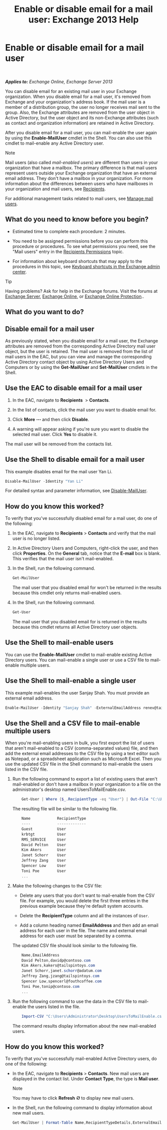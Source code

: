 ﻿---
title: 'Enable or disable email for a mail user: Exchange 2013 Help'
TOCTitle: Enable or disable email for a mail user
ms:assetid: 1e2571d4-ff84-4fda-bb1d-825e96e1bd26
ms:mtpsurl: https://technet.microsoft.com/en-us/library/Aa996598(v=EXCHG.150)
ms:contentKeyID: 50382995
ms.date: 12/09/2016
mtps_version: v=EXCHG.150
---

# Enable or disable email for a mail user

 

_**Applies to:** Exchange Online, Exchange Server 2013_


You can disable email for an existing mail user in your Exchange organization. When you disable email for a mail user, it's removed from Exchange and your organization's address book. If the mail user is a member of a distribution group, the user no longer receives mail sent to the group. Also, the Exchange attributes are removed from the user object in Active Directory, but the user object and its non-Exchange attributes (such as contact and organization information) are retained in Active Directory.

After you disable email for a mail user, you can mail-enable the user again by using the **Enable-MailUser** cmdlet in the Shell. You can also use this cmdlet to mail-enable any Active Directory user.


> [!NOTE]
> Mail users (also called <EM>mail-enabled users</EM>) are different than users in your organization that have a mailbox. The primary difference is that mail users represent users outside your Exchange organization that have an external email address. They don't have a mailbox in your organization. For more information about the differences between users who have mailboxes in your organization and mail users, see <A href="recipients-exchange-2013-help.md">Recipients</A>.



For additional management tasks related to mail users, see [Manage mail users](https://docs.microsoft.com/en-us/exchange/recipients-in-exchange-online/manage-mail-users).

## What do you need to know before you begin?

  - Estimated time to complete each procedure: 2 minutes.

  - You need to be assigned permissions before you can perform this procedure or procedures. To see what permissions you need, see the "Mail users" entry in the [Recipients Permissions](recipients-permissions-exchange-2013-help.md) topic.

  - For information about keyboard shortcuts that may apply to the procedures in this topic, see [Keyboard shortcuts in the Exchange admin center](keyboard-shortcuts-in-the-exchange-admin-center-2013-help.md).


> [!TIP]
> Having problems? Ask for help in the Exchange forums. Visit the forums at <A href="https://go.microsoft.com/fwlink/p/?linkid=60612">Exchange Server</A>, <A href="https://go.microsoft.com/fwlink/p/?linkid=267542">Exchange Online</A>, or <A href="https://go.microsoft.com/fwlink/p/?linkid=285351">Exchange Online Protection</A>..



## What do you want to do?

## Disable email for a mail user

As previously stated, when you disable email for a mail user, the Exchange attributes are removed from the corresponding Active Directory mail user object, but the user is retained. The mail user is removed from the list of mail users in the EAC, but you can view and manage the corresponding Active Directory contact object by using Active Directory Users and Computers or by using the **Get-MailUser** and **Set-MailUser** cmdlets in the Shell.

## Use the EAC to disable email for a mail user

1.  In the EAC, navigate to **Recipients**  \> **Contacts**.

2.  In the list of contacts, click the mail user you want to disable email for.

3.  Click **More** ![More Options Icon](images/JJ150550.5381819e-3b21-4873-8714-e9b956290b28(EXCHG.150).gif "More Options Icon") and then click **Disable**.

4.  A warning will appear asking if you're sure you want to disable the selected mail user. Click **Yes** to disable it.

The mail user will be removed from the contacts list.

## Use the Shell to disable email for a mail user

This example disables email for the mail user Yan Li.

```powershell
Disable-MailUser -Identity "Yan Li"
```

For detailed syntax and parameter information, see [Disable-MailUser](https://technet.microsoft.com/en-us/library/aa998578\(v=exchg.150\)).

## How do you know this worked?

To verify that you've successfully disabled email for a mail user, do one of the following:

1.  In the EAC, navigate to **Recipients** \> **Contacts** and verify that the mail user is no longer listed.

2.  In Active Directory Users and Computers, right-click the user, and then click **Properties**. On the **General** tab, notice that the **E-mail** box is blank. This verifies that the mail user isn't mail-enabled.

3.  In the Shell, run the following command.
    
    ```powershell
    Get-MailUser
    ```
    
    The mail user that you disabled email for won't be returned in the results because this cmdlet only returns mail-enabled users.

4.  In the Shell, run the following command.
    
    ```powershell
    Get-User
    ```
    
    The mail user that you disabled email for is returned in the results because this cmdlet returns all Active Directory user objects.

## Use the Shell to mail-enable users

You can use the **Enable-MailUser** cmdlet to mail-enable existing Active Directory users. You can mail-enable a single user or use a CSV file to mail-enable multiple users.

## Use the Shell to mail-enable a single user

This example mail-enables the user Sanjay Shah. You must provide an external email address.

```powershell
Enable-MailUser -Identity "Sanjay Shah" -ExternalEmailAddress renev@tailspintoys.com
```

## Use the Shell and a CSV file to mail-enable multiple users

When you're mail-enabling users in bulk, you first export the list of users that aren't mail-enabled to a CSV (comma-separated values) file, and then add the external email addresses to the CSV file by using a text editor such as Notepad, or a spreadsheet application such as Microsoft Excel. Then you use the updated CSV file in the Shell command to mail-enable the users listed in the CSV file.

1.  Run the following command to export a list of existing users that aren't mail-enabled or don't have a mailbox in your organization to a file on the administrator's desktop named UsersToMailEnable.csv.
    
    ```powershell
        Get-User | Where {$_.RecipientType -eq "User"} | Out-File "C:\Users\Administrator\Desktop\UsersToMailEnable.csv"
    ```

    The resulting file will be similar to the following file.
    
    ```powershell
        Name            RecipientType
        ----            -------------
        Guest           User
        krbtgt          User
        RMS_SERVICE     User
        David Pelton    User
        Kim Akers       User
        Janet Schorr    User
        Jeffrey Zang    User
        Spencer Low     User
        Toni Poe        User
        ...
    ```

2.  Make the following changes to the CSV file:
    
      - Delete any users that you don't want to mail-enable from the CSV file. For example, you would delete the first three entries in the previous example because they're default system accounts.
    
      - Delete the **RecipientType** column and all the instances of `User`.
    
      - Add a column heading named **EmailAddress** and then add an email address for each user in the file. The name and external email address for each user must be separated by a comma.
    
    The updated CSV file should look similar to the following file.
    
    ```powershell
        Name,EmailAddress
        David Pelton,davidp@contoso.com
        Kim Akers,kakers@tailspintoys.com
        Janet Schorr,janet.schorr@adatum.com
        Jeffrey Zang,jzang@tailspintoys.com
        Spencer Low,spencerl@fouthcoffee.com
        Toni Poe,tonip@contoso.com
        ...
    ```

3.  Run the following command to use the data in the CSV file to mail-enable the users listed in the file.
    
    ```powershell
        Import-CSV "C:\Users\Administrator\Desktop\UsersToMailEnable.csv" | ForEach-Object {Enable-MailUser -Identity $_.Name -ExternalEmailAddress $_.EmailAddress}
    ```

    The command results display information about the new mail-enabled users.

## How do you know this worked?

To verify that you've successfully mail-enabled Active Directory users, do one of the following:

  - In the EAC, navigate to **Recipients** \> **Contacts**. New mail users are displayed in the contact list. Under **Contact Type**, the type is **Mail user**.
    

    > [!NOTE]
    > You may have to click <STRONG>Refresh</STRONG> <IMG title="Refresh Icon" alt="Refresh Icon" src="images/Dn624163.85f271ca-32a4-426c-842a-d2172567099d(EXCHG.150).gif"> to display new mail users.



  - In the Shell, run the following command to display information about new mail users.
    
    ```powershell
    Get-MailUser | Format-Table Name,RecipientTypeDetails,ExternalEmailAddress
    ```

